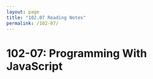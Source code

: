 ```yaml
---
layout: page
title: "102.07 Reading Notes"
permalink: /102-07/
---
```


# 102-07: Programming With JavaScript

